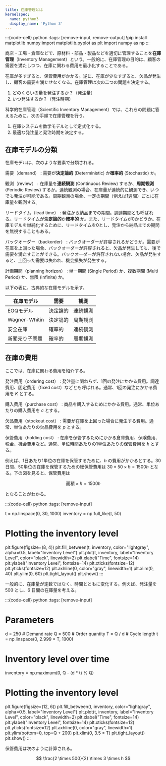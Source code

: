 ```yaml
---
title: 在庫管理とは
kernelspec:
  name: python3
  display_name: 'Python 3'
---
```


:::{code-cell} python
:tags: [remove-input, remove-output]
!pip install matplotlib numpy
import matplotlib.pyplot as plt
import numpy as np
:::


商店・工場・倉庫などで、原材料・部品・製品などを適切に管理することを**在庫管理**（Inventory Management）という。一般的に、在庫管理の目的は、顧客の需要を満たしつつ、在庫に関わる費用を最小化することである。

在庫が多すぎると、保管費用がかかる。逆に、在庫が少なすぎると、欠品が発生し、顧客の需要を満たせなくなる。在庫管理は次の二つの問題を決定する。

1. どのくらいの量を発注するか？（発注量）
2. いつ発注するか？（発注時期）

科学的在庫管理（Scientific Inventory Management）では、これらの問題に答えるために、次の手順で在庫管理を行う。

1. 在庫システムを数学モデルとして定式化する。
2. 最適な発注量と発注時期を決定する。

## 在庫モデルの分類

在庫モデルは、次のような要素で分類される。

需要（demand）
: 需要が**決定論的** (Deterministic) か**確率的** (Stochastic) か。

観測（review）
: 在庫量を**連続観測** (Continuous Review) するか、**周期観測** (Periodic Review) するか。連続観測の場合、在庫量が連続的に観測でき、いつでも発注が可能である。周期観測の場合、一定の期間（例えば1週間）ごとに在庫量を観測する。

リードタイム（lead time）
: 発注から納品までの期間。調達期間とも呼ばれる。リードタイムが**決定論的**か**確率的** か。また、リードタイムが0かどうか。在庫モデルを単純化するために、リードタイムを0とし、発注から納品までの期間を無視することもある。

バックオーダー（backorder）
: バックオーダーが許容されるかどうか。需要が在庫を上回った場合、バックオーダーが許容されると、欠品が発生しても、後で需要を満たすことができる。バックオーダーが許容されない場合、欠品が発生すると、上回った需要は失われ、機会損失が発生する。

計画期間（planning horizon）
: 単一期間 (Single Period) か、複数期間 (Multi Period) か、無限 (Infinite) か。

以下の表に、古典的な在庫モデルを示す。

|在庫モデル|需要|観測|
|--|--|--|
|EOQモデル|決定論的|連続観測|
|Wagner-Whitin|決定論的|周期観測|
|安全在庫|確率的|連続観測|
|新聞売り子問題|確率的|周期観測|

## 在庫の費用

ここでは、在庫に関わる費用を紹介する。

発注費用（ordering cost）
: 発注量に関わらず、1回の発注にかかる費用。調達費用、固定費用（fixed cost）などとも呼ばれる。通常、1回の発注にかかる費用を $K$ とする。

購入費用（purchase cost）
: 商品を購入するためにかかる費用。通常、単位あたりの購入費用を $c$ とする。

欠品費用（stockout cost）
: 需要が在庫を上回った場合に発生する費用。通常、単位あたりの欠品費用を $p$ とする。

保管費用（holding cost）
: 在庫を保管するためにかかる倉庫費用、保険費用、税金、機会費用など。通常、単位時間あたりの1単位あたりの保管費用を $h$ とする。

例えば、1日あたり1単位の在庫を保管するために、$h$ の費用がかかるとする。30日間、50単位の在庫を保管するための総保管費用は $30 \times 50 \times h = 1500h$ となる。下の図を見ると、保管費用は

$$
\text{面積} \times h = 1500h
$$

となることがわかる。

:::{code-cell} python
:tags: [remove-input]

t = np.linspace(0, 30, 1000)
inventory = np.full_like(t, 50)

# Plotting the inventory level
plt.figure(figsize=(8, 4))
plt.fill_between(t, inventory, color="lightgray", alpha=0.5, label="Inventory Level")
plt.plot(t, inventory, label="Inventory Level", color="black", linewidth=2)
plt.xlabel("Time", fontsize=14)
plt.ylabel("Inventory Level", fontsize=14)
plt.xticks(fontsize=12)
plt.yticks(fontsize=12)
plt.axhline(0, color="gray", linewidth=1)
plt.xlim(0, 40)
plt.ylim(0, 60)
plt.tight_layout()
plt.show()
:::

一般的に、在庫量が定数ではなく、時間とともに変化する。例えば、発注量を $500$ とし、6 日間の在庫量を考える。

:::{code-cell} python
:tags: [remove-input]

# Parameters
d = 250  # Demand rate
Q = 500  # Order quantity
T = Q / d  # Cycle length
t = np.linspace(0, 2.999 * T, 1000) 

# Inventory level over time
inventory = np.maximum(0, Q - (d * t) % Q)

# Plotting the inventory level
plt.figure(figsize=(12, 6))
plt.fill_between(t, inventory, color="lightgray", alpha=0.5, label="Inventory Level")
plt.plot(t, inventory, label="Inventory Level", color="black", linewidth=2)
plt.xlabel("Time", fontsize=14)
plt.ylabel("Inventory Level", fontsize=14)
plt.xticks(fontsize=12)
plt.yticks(fontsize=12)
plt.axhline(0, color="gray", linewidth=1)
plt.ylim(bottom=0, top=Q + 200)
plt.xlim(0, 3.5 * T)
plt.tight_layout()
plt.show()
:::

保管費用は次のように計算される。

$$
\frac{2 \times 500}{2} \times 3 \times h
$$
<!-- 
## Note

- [在庫最適化と安全在庫配置システム MESSA (MEta Safety Stock Allocation system)](https://scmopt.github.io/manual/03inventory.html)
- [Snyder (2023)](https://doi.org/10.1287/educ.2023.0256)はStockpylという在庫最適化とシミュレーションのためのPythonライブラリを開発した。

https://orsj.org/wp-content/or-archives50/pdf/bul/Vol.30_11_673.pdf


### 用語

| 英語                    | 日本語       |
| ----------------------- | ------------ |
| Economic Order Quantity | 経済的発注量 |
| Deterministic           | 決定論的     |
| Constant                | 一定         |
| Demand Rate             | 需要率       |
| Fixed Cost              | 固定費用     |
| Cycle                   | サイクル     |
| Inventory Level         | 在庫量       |
| Order Quantity          | 発注量       |

### 記号

|  記号  | 説明                   |
| :----: | :--------------------- |
|  $d$   | 単位時間あたりの需要量 |
|  $Q$   | 発注量                 |
|  $K$   | 発注費用               |
|  $h$   | 保管費用               |
|  $c$   | 購入単価               |
|  $T$   | サイクル期間           |
| $g(Q)$ | 平均コスト             | -->